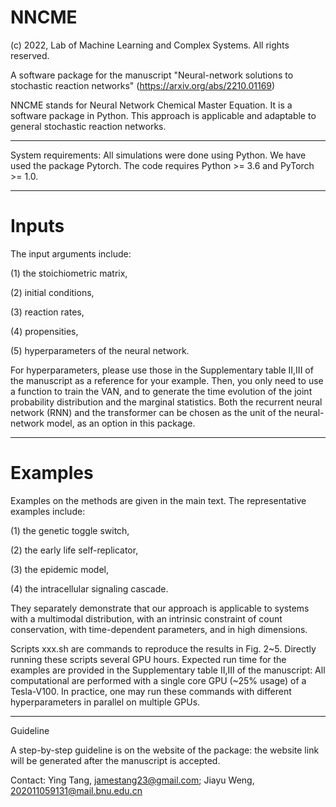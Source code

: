 # NNCME
(c) 2022, Lab of Machine Learning and Complex Systems.
All rights reserved. 

A software package for the manuscript "Neural-network solutions to stochastic reaction networks" (https://arxiv.org/abs/2210.01169)

NNCME stands for Neural Network Chemical Master Equation. It is a software package in Python. This approach is applicable and adaptable to general stochastic reaction networks. 

--------------------------------------------------------------------------------------------------------------------------------------------

System requirements: 
All simulations were done using Python.
We have used the package Pytorch. The code requires Python >= 3.6 and PyTorch >= 1.0.

--------------------------------------------------------------------------------------------------------------------------------------------

# Inputs

The input arguments include:

(1) the stoichiometric matrix, 

(2) initial conditions, 

(3) reaction rates, 

(4) propensities,

(5) hyperparameters of the neural network.

For hyperparameters, please use those in the Supplementary table II,III of the manuscript as a reference for your example. Then, you only need to use a function to train the VAN, and to generate the time evolution of the joint probability distribution and the marginal statistics. Both the recurrent neural network (RNN) and the transformer can be chosen as the unit of the neural-network model, as an option in this package.


--------------------------------------------------------------------------------------------------------------------------------------------

# Examples

Examples on the methods are given in the main text. The representative examples include:  

(1) the genetic toggle switch, 

(2) the early life self-replicator, 

(3) the epidemic model, 

(4) the intracellular signaling cascade. 

They separately demonstrate that our approach is applicable to systems with a multimodal distribution, with an intrinsic constraint of count conservation, with time-dependent parameters, and in high dimensions.

Scripts xxx.sh are commands to reproduce the results in Fig. 2~5. Directly running these scripts several GPU hours. Expected run time for the examples are provided in the Supplementary table II,III of the manuscript: All computational are performed with a single core GPU (~25% usage) of a Tesla-V100. In practice, one may run these commands with different hyperparameters in parallel on multiple GPUs.

--------------------------------------------------------------------------------------------------------------------------------------------

Guideline

A step-by-step guideline is on the website of the package: the website link will be generated after the manuscript is accepted. 

Contact: Ying Tang, jamestang23@gmail.com; Jiayu Weng, 202011059131@mail.bnu.edu.cn

